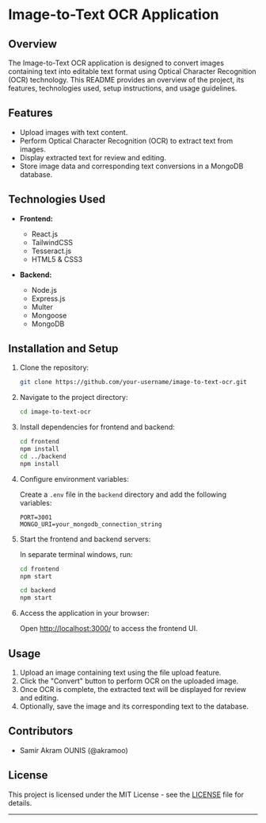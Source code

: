 
# Image-to-Text OCR Application

## Overview

The Image-to-Text OCR application is designed to convert images containing text into editable text format using Optical Character Recognition (OCR) technology. This README provides an overview of the project, its features, technologies used, setup instructions, and usage guidelines.

## Features

- Upload images with text content.
- Perform Optical Character Recognition (OCR) to extract text from images.
- Display extracted text for review and editing.
- Store image data and corresponding text conversions in a MongoDB database.

## Technologies Used

- **Frontend:**
  - React.js
  - TailwindCSS
  - Tesseract.js
  - HTML5 & CSS3

- **Backend:**
  - Node.js
  - Express.js
  - Multer
  - Mongoose
  - MongoDB

## Installation and Setup

1. Clone the repository:

   ```bash
   git clone https://github.com/your-username/image-to-text-ocr.git
   ```

2. Navigate to the project directory:

   ```bash
   cd image-to-text-ocr
   ```

3. Install dependencies for frontend and backend:

   ```bash
   cd frontend
   npm install
   cd ../backend
   npm install
   ```

4. Configure environment variables:

   Create a `.env` file in the `backend` directory and add the following variables:

   ```plaintext
   PORT=3001
   MONGO_URI=your_mongodb_connection_string
   ```

5. Start the frontend and backend servers:

   In separate terminal windows, run:

   ```bash
   cd frontend
   npm start
   ```

   ```bash
   cd backend
   npm start
   ```

6. Access the application in your browser:

   Open <http://localhost:3000/> to access the frontend UI.

## Usage

1. Upload an image containing text using the file upload feature.
2. Click the "Convert" button to perform OCR on the uploaded image.
3. Once OCR is complete, the extracted text will be displayed for review and editing.
4. Optionally, save the image and its corresponding text to the database.

## Contributors

- Samir Akram OUNIS (@akramoo)

## License

This project is licensed under the MIT License - see the [LICENSE](./LICENSE) file for details.

---
